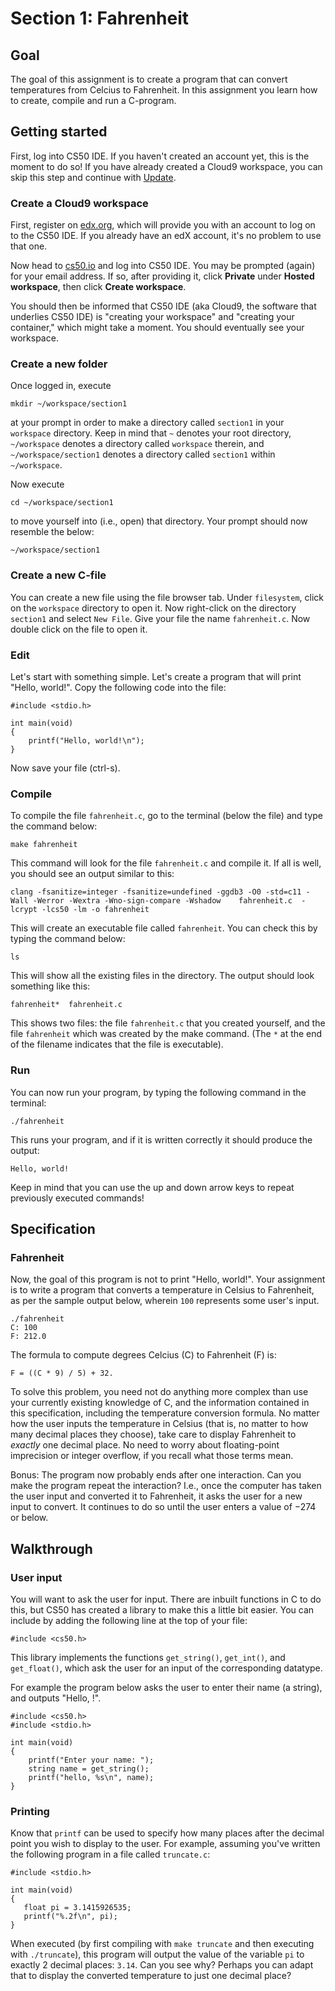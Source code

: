 # Section 1: Fahrenheit

## Goal
The goal of this assignment is to create a program that can convert temperatures from Celcius to Fahrenheit. In this assignment you learn how to create, compile and run a C-program.

## Getting started
First, log into CS50 IDE. If you haven't created an account yet, this is the moment to do so! If you have already created a Cloud9 workspace, you can skip this step and continue with [Update](#update).

### Create a Cloud9 workspace
First, register on [edx.org](https://courses.edx.org/register), which will provide you with an account to log on to the CS50 IDE. If you already have an edX account, it's no problem to use that one.

Now head to [cs50.io](https://cs50.io/) and log into CS50 IDE. You may be prompted (again) for your email address. If so, after providing it, click **Private** under **Hosted workspace**, then click **Create workspace**.

You should then be informed that CS50 IDE (aka Cloud9, the software that underlies CS50 IDE) is "creating your workspace" and "creating your container," which might take a moment. You should eventually see your workspace.

### Create a new folder
Once logged in, execute

    mkdir ~/workspace/section1

at your prompt in order to make a directory called `section1` in your `workspace` directory. Keep in mind that `~` denotes your root directory, `~/workspace` denotes a directory called `workspace` therein, and `~/workspace/section1` denotes a directory called `section1` within `~/workspace`.

Now execute

    cd ~/workspace/section1

to move yourself into (i.e., open) that directory. Your prompt should now resemble the below:

    ~/workspace/section1

### Create a new C-file
You can create a new file using the file browser tab. Under `filesystem`, click on the `workspace` directory to open it. Now right-click on the directory `section1` and select `New File`. Give your file the name `fahrenheit.c`. Now double click on the file to open it.

### Edit
Let's start with something simple. Let's create a program that will print "Hello, world!". Copy the following code into the file:

    #include <stdio.h>

    int main(void)
    {
        printf("Hello, world!\n");
    }

Now save your file (ctrl-s).

### Compile
To compile the file `fahrenheit.c`, go to the terminal (below the file) and type the command below:

    make fahrenheit

This command will look for the file `fahrenheit.c` and compile it. If all is well, you should see an output similar to this:

    clang -fsanitize=integer -fsanitize=undefined -ggdb3 -O0 -std=c11 -Wall -Werror -Wextra -Wno-sign-compare -Wshadow    fahrenheit.c  -lcrypt -lcs50 -lm -o fahrenheit

This will create an executable file called `fahrenheit`. You can check this by typing the command below:

    ls

This will show all the existing files in the directory. The output should look something like this:

    fahrenheit*  fahrenheit.c

This shows two files: the file `fahrenheit.c` that you created yourself, and the file `fahrenheit` which was created by the make command. (The `*` at the end of the filename indicates that the file is executable).

### Run
You can now run your program, by typing the following command in the terminal:

    ./fahrenheit

This runs your program, and if it is written correctly it should produce the output:

    Hello, world!

Keep in mind that you can use the up and down arrow keys to repeat previously executed commands!

## Specification

### Fahrenheit
Now, the goal of this program is not to print "Hello, world!". Your assignment is to write a program that converts a temperature in Celsius to Fahrenheit, as per the sample output below, wherein `100` represents some user's input.
```
./fahrenheit
C: 100
F: 212.0
```
The formula to compute degrees Celcius (C) to Fahrenheit (F) is:

    F = ((C * 9) / 5) + 32.

To solve this problem, you need not do anything more complex than use your currently existing knowledge of C, and the information contained in this specification, including the temperature conversion formula. No matter how the user inputs the temperature in Celsius (that is, no matter to how many decimal places they choose), take care to display Fahrenheit to *exactly* one decimal place. No need to worry about floating-point imprecision or integer overflow, if you recall what those terms mean.

Bonus: The program now probably ends after one interaction. Can you make the program repeat the interaction? I.e., once the computer has taken the user input and converted it to Fahrenheit, it asks the user for a new input to convert. It continues to do so until the user enters a value of −274 or below.

## Walkthrough

### User input
You will want to ask the user for input. There are inbuilt functions in C to do this, but CS50 has created a library to make this a little bit easier. You can include by adding the following line at the top of your file:

    #include <cs50.h>

This library implements the functions `get_string()`, `get_int()`, and `get_float()`, which ask the user for an input of the corresponding datatype.

For example the program below asks the user to enter their name (a string), and outputs "Hello, <name>!".

    #include <cs50.h>
    #include <stdio.h>

    int main(void)
    {
        printf("Enter your name: ");
        string name = get_string();
        printf("hello, %s\n", name);
    }


### Printing
Know that `printf` can be used to specify how many places after the decimal point you wish to display to the user. For example, assuming you've written the following program in a file called `truncate.c`:

    #include <stdio.h>

    int main(void)
    {
       float pi = 3.1415926535;
       printf("%.2f\n", pi);
    }

When executed (by first compiling with `make truncate` and then executing with `./truncate`), this program will output the value of the variable `pi` to exactly 2 decimal places: `3.14`. Can you see why? Perhaps you can adapt that to display the converted temperature to just one decimal place?

